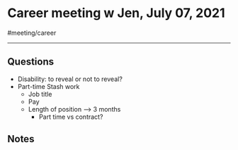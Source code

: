# Career meeting w Jen, July 07, 2021
#meeting/career

---
## Questions
- Disability: to reveal or not to reveal?
- Part-time Stash work
	- Job title
	- Pay
	- Length of position --> 3 months
		- Part time vs contract?

## Notes
